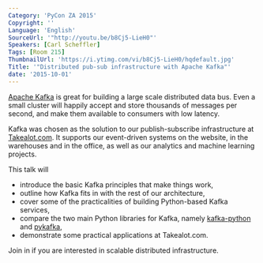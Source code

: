 ```yaml
---
Category: 'PyCon ZA 2015'
Copyright: ''
Language: 'English'
SourceUrl: '"http://youtu.be/b8Cj5-LieH0"'
Speakers: [Carl Scheffler]
Tags: [Room 215]
ThumbnailUrl: 'https://i.ytimg.com/vi/b8Cj5-LieH0/hqdefault.jpg'
Title: '"Distributed pub-sub infrastructure with Apache Kafka"'
date: '2015-10-01'
---
```

[Apache Kafka](http://kafka.apache.org/) is great for building a large scale distributed data bus. Even a small cluster will happily accept and store thousands of messages per second, and make them available to consumers with low latency.

Kafka was chosen as the solution to our publish-subscribe infrastructure at [Takealot.com](http://www.takealot.com/). It supports our event-driven systems on the website, in the warehouses and in the office, as well as our analytics and machine learning projects.

This talk will

 * introduce the basic Kafka principles that make things work,
 * outline how Kafka fits in with the rest of our architecture,
 * cover some of the practicalities of building Python-based Kafka services,
 * compare the two main Python libraries for Kafka, namely [kafka-python](https://github.com/mumrah/kafka-python) and [pykafka](https://github.com/Parsely/pykafka),
 * demonstrate some practical applications at Takealot.com.

Join in if you are interested in scalable distributed infrastructure.